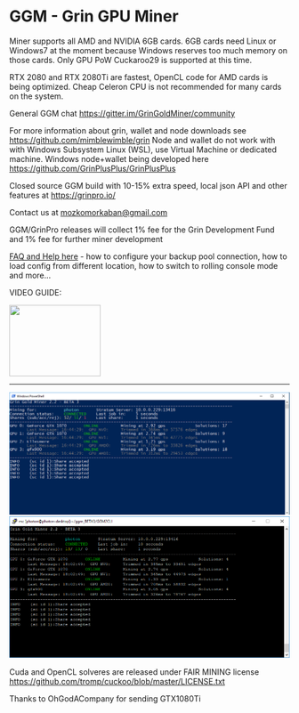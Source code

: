 # GGM - Grin GPU Miner

Miner supports all AMD and NVIDIA 6GB cards. 6GB cards need Linux or Windows7 at the moment because Windows reserves too much memory on those cards. Only GPU PoW Cuckaroo29 is supported at this time. 

RTX 2080 and RTX 2080Ti are fastest, OpenCL code for AMD cards is being optimized. Cheap Celeron CPU is not recommended for many cards on the system.

General GGM chat https://gitter.im/GrinGoldMiner/community

For more information about grin, wallet and node downloads see https://github.com/mimblewimble/grin
Node and wallet do not work with with Windows Subsystem Linux (WSL), use Virtual Machine or dedicated machine. Windows node+wallet being developed here  https://github.com/GrinPlusPlus/GrinPlusPlus

Closed source GGM build with 10-15% extra speed, local json API and other features at https://grinpro.io/

Contact us at mozkomorkaban@gmail.com

GGM/GrinPro releases will collect 1% fee for the Grin Development Fund and 1% fee for further miner development

[FAQ and Help here](help.md)  - how to configure your backup pool connection, how to load config from different location, how to switch to rolling console mode and more...

VIDEO GUIDE:
<p>
<a href="https://www.youtube.com/watch?v=e3mm60R5-ZE">
  <img src="https://img.youtube.com/vi/Y-kF9RnkeJo/0.jpg" align="center" height="128" width="164" >
</a>
</p>

------------------------------------

![Screen](/img/GGM_Windows_B3.png)
![Screen](/img/GGM_Linux_B3.png)

Cuda and OpenCL solveres are released under FAIR MINING license https://github.com/tromp/cuckoo/blob/master/LICENSE.txt

Thanks to OhGodACompany for sending GTX1080Ti
